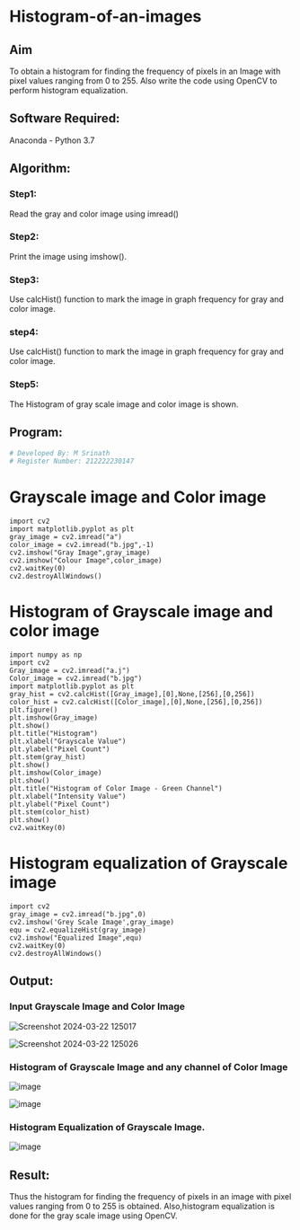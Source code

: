 # Histogram-of-an-images
## Aim
To obtain a histogram for finding the frequency of pixels in an Image with pixel values ranging from 0 to 255. Also write the code using OpenCV to perform histogram equalization.

## Software Required:
Anaconda - Python 3.7

## Algorithm:
### Step1:
Read the gray and color image using imread()

### Step2:
Print the image using imshow().



### Step3:
Use calcHist() function to mark the image in graph frequency for gray and color image.

### step4:
Use calcHist() function to mark the image in graph frequency for gray and color image.

### Step5:
The Histogram of gray scale image and color image is shown.


## Program:
```python
# Developed By: M Srinath
# Register Number: 212222230147
```
# Grayscale image and Color image
```
import cv2
import matplotlib.pyplot as plt
gray_image = cv2.imread("a")
color_image = cv2.imread("b.jpg",-1)
cv2.imshow("Gray Image",gray_image)
cv2.imshow("Colour Image",color_image)
cv2.waitKey(0)
cv2.destroyAllWindows()
```
# Histogram of Grayscale image and color image
```
import numpy as np
import cv2
Gray_image = cv2.imread("a.j")
Color_image = cv2.imread("b.jpg")
import matplotlib.pyplot as plt
gray_hist = cv2.calcHist([Gray_image],[0],None,[256],[0,256])
color_hist = cv2.calcHist([Color_image],[0],None,[256],[0,256])
plt.figure()
plt.imshow(Gray_image)
plt.show()
plt.title("Histogram")
plt.xlabel("Grayscale Value")
plt.ylabel("Pixel Count")
plt.stem(gray_hist)
plt.show()
plt.imshow(Color_image)
plt.show()
plt.title("Histogram of Color Image - Green Channel")
plt.xlabel("Intensity Value")
plt.ylabel("Pixel Count")
plt.stem(color_hist)
plt.show()
cv2.waitKey(0)
```
# Histogram equalization of Grayscale image
```
import cv2
gray_image = cv2.imread("b.jpg",0)
cv2.imshow('Grey Scale Image',gray_image)
equ = cv2.equalizeHist(gray_image)
cv2.imshow("Equalized Image",equ)
cv2.waitKey(0)
cv2.destroyAllWindows()
```
## Output:
### Input Grayscale Image and Color Image
![Screenshot 2024-03-22 125017](https://github.com/MunagalaSrinath/Histogram-of-an-images/assets/118678482/c6457e1c-3d33-4719-8e10-d25b56642aac)


![Screenshot 2024-03-22 125026](https://github.com/MunagalaSrinath/Histogram-of-an-images/assets/118678482/4827ab21-88a9-4dba-87e5-5f0abb66bf78)



### Histogram of Grayscale Image and any channel of Color Image

![image](https://github.com/MunagalaSrinath/Histogram-of-an-images/assets/118678482/c545080e-5f94-4920-8e70-9a64069299da)


![image](https://github.com/MunagalaSrinath/Histogram-of-an-images/assets/118678482/037a1519-6a87-4fb2-aee6-65d7de61042e)



### Histogram Equalization of Grayscale Image.


![image](https://github.com/MunagalaSrinath/Histogram-of-an-images/assets/118678482/aa1d804a-16e2-4930-b75f-f4a55f1cfb51)



## Result: 
Thus the histogram for finding the frequency of pixels in an image with pixel values ranging from 0 to 255 is obtained. Also,histogram equalization is done for the gray scale image using OpenCV.
